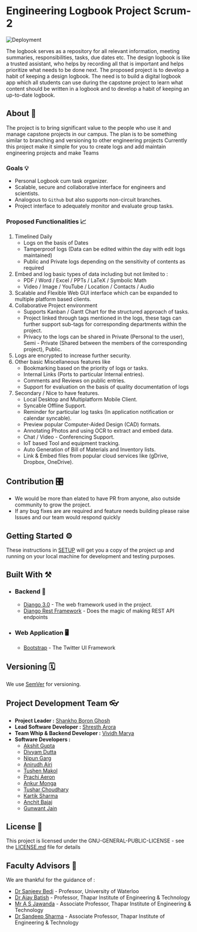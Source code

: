 # Engineering Logbook Project Scrum-2

![Deployment](https://github.com/EngineerLogbook/scrum-2/workflows/Deployment/badge.svg)

The logbook serves as a repository for all relevant information, meeting summaries, responsibilities, tasks, due dates etc. The design logbook is like a trusted assistant, who helps by recording all that is important and helps prioritize what needs to be done next. The proposed project is to develop a habit of keeping a design logbook. The need is to build a digital logbook app which all students can use during the capstone project to learn what content should be written in a logbook and to develop a habit of keeping an up-to-date logbook.


## About  💫

The project is to bring significant value to the people who use it and manage capstone projects in our campus.
The plan is to be something similar to branching and versioning to other engineering projects 
Currently this project make it simple for you to create logs and add maintain engineering projects and make Teams 

### Goals :bulb:
* Personal Logbook cum task organizer.
* Scalable, secure and collaborative interface for engineers and scientists.
* Analogous to ```Github``` but also supports non-circuit branches.
* Project interface to adequately monitor and evaluate group tasks.

### Proposed Functionalities :chart_with_upwards_trend:
1. Timelined Daily
   * Logs on the basis of Dates
   * Tamperproof logs (Data can be edited within the day with edit logs maintained)
   * Public and Private logs depending on the sensitivity of contents as required
2. Embed and log basic types of data including but not limited to :
   * PDF / Word / Excel / PPTs / LaTeX / Symbolic Math
   * Video / Image / YouTube / Location / Contacts / Audio
3. Scalable and Flexible Web GUI interface which can be expanded to multiple platform based clients.
4. Collaborative Project environment
   * Supports Kanban / Gantt Chart for the structured approach of tasks.
   * Project linked through tags mentioned in the logs, these tags can further support sub-tags for corresponding departments within the project.
   * Privacy to the logs can be shared in Private (Personal to the user), Semi - Private (Shared between the members of the corresponding project), Public.
5. Logs are encrypted to increase further security.
6. Other basic Miscellaneous features like
   * Bookmarking based on the priority of logs or tasks.
   * Internal Links (Ports to particular Internal entries).
   * Comments and Reviews on public entries.
   * Support for evaluation on the basis of quality documentation of logs
7. Secondary / Nice to have features.
   * Local Desktop and Multiplatform Mobile Client.
   * Syncable Offline Support.
   * Reminder for particular log tasks (In application notification or calendar syncable).
   * Preview popular Computer-Aided Design (CAD) formats.
   * Annotating Photos and using OCR to extract and embed data.
   * Chat / Video - Conferencing Support.
   * IoT based Tool and equipment tracking.
   * Auto Generation of Bill of Materials and Inventory lists.
   * Link & Embed files from popular cloud services like (gDrive, Dropbox, OneDrive).

## Contribution 🎛

* We would be more than elated to have PR from anyone, also outside community to grow the project. 
* If any bug fixes are are required and feature needs building please raise Issues and our team would respond quickly

## Getting Started ⚙️

These instructions in [SETUP](SETUP.md) will get you a copy of the project up and running on your local machine for development and testing purposes. 

## Built With ⚒
* ### Backend 📡
  * [Django 3.0](https://www.djangoproject.com) - The web framework used in the project.
  * [Django Rest Framework](https://www.django-rest-framework.org) - Does the magic of making REST API endpoints 
* ### Web Application 🖥
  * [Bootstrap](https://getboostrap.com) - The Twitter UI Framework


## Versioning 🗓

We use [SemVer](http://semver.org/) for versioning. 

## Project Development Team :eyeglasses:
  * **Project Leader :** [Shankho Boron Ghosh](https://github.com/growupboron)
  * **Lead Software Developer :** [Shresth Arora](https://github.com/AroraShreshth)
  * **Team Whip & Backend Developer :** [Vividh Marya](https://github.com/MagnumDingusEdu)
  * **Software Developers :**
    * [Akshit Gupta](https://github.com/akshit-mee)
    * [Divyam Dutta](https://github.com/AnirudhAiri7)
    * [Nipun Garg](https://github.com/NipunGarg1)
    * [Anirudh Airi](https://github.com/AnirudhAiri7)
    * [Tushen Makol](https://github.com/tushenmakol)
    * [Prachi Aeron](https://github.com/Prachi-Aeron)
    * [Ankur Monga](https://github.com/ankurmonga7)
    * [Tushar Choudhary](https://github.com/taz2419)
    * [Kartik Sharma](https://github.com/Kartik8093)
    * [Anchit Bajaj](https://github.com/IceWreck)
    * [Gunwant Jain](https://github.com/WantGuns)
  
 <!-- NEED to be updated by author's themselves -->

## License 📜

This project is licensed under the GNU-GENERAL-PUBLIC-LICENSE - see the [LICENSE.md](LICENSE.md) file for details

## Faculty Advisors 💯
We are thankful for the guidance of :
* [Dr Sanjeev Bedi](https://uwaterloo.ca/engineering-ideas-clinic/people-profiles/sanjeev-bedi-peng) - Professor, University of Waterloo 
* [Dr Ajay Batish](http://www.thapar.edu/faculties/view/Dr.-Ajay-Batish/MTQy/Nw==) - Professor, Thapar Institute of Engineering & Technology
* [Mr A S Jawanda](http://thapar.edu/faculties/view/A.-S.-Jawanda/MTU4/MTY=) - Associate Professor, Thapar Institute of Engineering & Technology
* [Dr Sandeep Sharma](http://thapar.edu/faculties/view/Dr.-Sandeep-Sharma/MTYz/MTY=) - Associate Professor, Thapar Institute of Engineering & Technology

